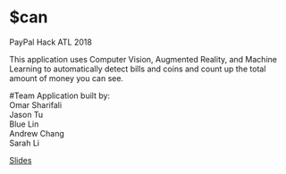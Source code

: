 # $can
PayPal Hack ATL 2018  
  
This application uses Computer Vision, Augmented Reality, and Machine Learning to automatically detect bills and coins and count up the total amount of money you can see.



#Team 
Application built by:  
Omar Sharifali  
Jason Tu  
Blue Lin  
Andrew Chang  
Sarah Li  
  
  

[Slides](https://docs.google.com/presentation/d/1e83s4bUiVT-_OMNJPTcDxcD-HEYRfIJaMaFjr97NAR4/edit#slide=id.g35f391192_00)
